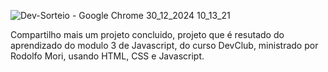 ![Dev-Sorteio - Google Chrome 30_12_2024 10_13_21](https://github.com/user-attachments/assets/d02ad210-1f08-4726-853d-849d817157a9)

Compartilho mais um projeto concluido, projeto que é resutado do aprendizado do modulo 3 de Javascript, do curso DevClub, ministrado por Rodolfo Mori, usando HTML, CSS e Javascript. 


